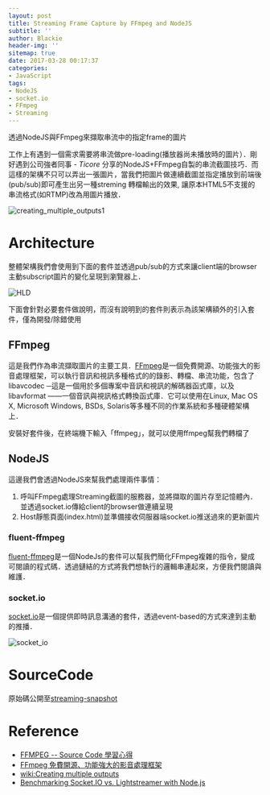 ```yaml
---
layout: post
title: Streaming Frame Capture by FFmpeg and NodeJS
subtitle: ''
author: Blackie
header-img: ''
sitemap: true
date: 2017-03-28 00:17:37
categories:
- JavaScript
tags:
- NodeJS
- socket.io
- FFmpeg
- Streaming
---
```


透過NodeJS與FFmpeg來擷取串流中的指定frame的圖片

<!-- More -->

工作上有遇到一個需求需要將串流做pre-loading(播放器尚未播放時的圖片）．剛好遇到公司強者同事 - *Ticore* 分享的NodeJS+FFmpeg自製的串流截圖技巧．而這樣的架構不只可以弄出一張圖片，當我們把圖片做連續截圖並指定播放到前端後(pub/sub)即可產生出另一種streming 轉檔輸出的效果, 讓原本HTML5不支援的串流格式(如RTMP)改為用圖片播放．

![creating_multiple_outputs1](creating_multiple_outputs1.png)

# Architecture #

整體架構我們會使用到下面的套件並透過pub/sub的方式來讓client端的browser主動subscript圖片的變化呈現到瀏覽器上．

![HLD](HLD_Default.png)

下面會針對必要套件做說明，而沒有說明到的套件則表示為該架構額外的引入套件，僅為開發/除錯使用

## FFmpeg ##

這是我們作為串流擷取圖片的主要工具．[FFmpeg](https://ffmpeg.org/)是一個免費開源、功能強大的影音處理框架，可以執行音訊和視訊多種格式的的錄影、轉檔、串流功能，包含了libavcodec ─這是一個用於多個專案中音訊和視訊的解碼器函式庫，以及 libavformat ——一個音訊與視訊格式轉換函式庫．它可以使用在Linux, Mac OS X, Microsoft Windows, BSDs, Solaris等多種不同的作業系統和多種硬體架構上．

安裝好套件後，在終端機下輸入「ffmpeg」，就可以使用ffmpeg幫我們轉檔了

## NodeJS ##

這邊我們會透過NodeJS來幫我們處理兩件事情：

1. 呼叫FFmpeg處理Streaming截圖的服務器，並將擷取的圖片存至記憶體內．並透過socket.io傳給client的browser做連續呈現
2. Host靜態頁面(index.html)並準備接收伺服器端socket.io推送過來的更新圖片

### fluent-ffmpeg ###

[fluent-ffmpeg](https://github.com/fluent-ffmpeg/node-fluent-ffmpeg)是一個NodeJs的套件可以幫我們簡化FFmpeg複雜的指令，變成可閱讀的程式碼．透過鏈結的方式將我們想執行的邏輯串連起來，方便我們閱讀與維護．

### socket.io ###

[socket.io](https://socket.io/)是一個提供即時訊息溝通的套件，透過event-based的方式來達到主動的推播． 

![socket_io](socket_io.png)

# SourceCode #

原始碼公開至[streaming-snapshot](https://github.com/blackie1019/streaming-snapshot)

# Reference #

- [FFMPEG -- Source Code 學習心得](http://albert-oma.blogspot.com/2013/03/ffmpeg-source-code.html)
- [FFmpeg 免費開源、功能強大的影音處理框架](https://magiclen.org/ffmpeg/)
- [wiki:Creating multiple outputs](https://trac.ffmpeg.org/wiki/Creating%20multiple%20outputs)
- [Benchmarking Socket.IO vs. Lightstreamer with Node.js](http://blog.lightstreamer.com/2013/05/benchmarking-socketio-vs-lightstreamer.html)